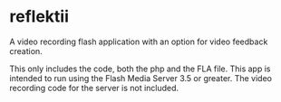 # reflektii
A video recording flash application with an option for video feedback creation.

This only includes the code, both the php and the FLA file. This app is intended to run using the Flash Media Server 3.5 or greater. The video recording code for the server is not included.
